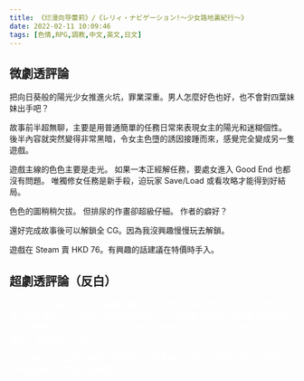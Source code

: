 ```yaml
---
title: 《烂漫向导蕾莉》/《レリィ・ナビゲーション!～少女路地裏紀行～》
date: 2022-02-11 10:09:46
tags: [色情,RPG,調教,中文,英文,日文]
---
```

## 微劇透評論

把向日葵般的陽光少女推進火坑，罪業深重。男人怎麼好色也好，也不會對四葉妹妹出手吧？

故事前半超無聊，主要是用普通簡單的任務日常來表現女主的陽光和迷糊個性。
後半內容就突然變得非常黑暗，令女主色墮的誘因接踵而來，感覺完全變成另一隻遊戲。

遊戲主線的色色主要是走光。
如果一本正經解任務，要處女進入 Good End 也都沒有問題。
唯獨修女任務是新手殺，迫玩家 Save/Load 或看攻略才能得到好結局。

色色的圖稍稍欠拔。
但排尿的作畫卻超級仔細。
作者的癖好？

還好完成故事後可以解鎖全 CG。因為我沒興趣慢慢玩去解鎖。

遊戲在 Steam 賣 HKD 76。有興趣的話建議在特價時手入。

## 超劇透評論（反白）

<div style="color:white">

青梅竹馬男偷看了女主角的祼體，最後因罪惡感而不敢再接近女主角。
我幾乎拍桌，這是標準 NTR 情節。
故事如此發展下去，就會觸發青梅竹馬男看到女主角成為色情舞孃的劇情。
女主角那時已經完全沒有羞怯之心，見青梅竹馬男就直接含雞雞。
這個描述挺深刻的。

怪叔叔看了三個女角的祼體，再確認自己最喜歡女主角。
這種做法是非常鬼畜，但某意義來說其實是充滿智慧。
</div>
